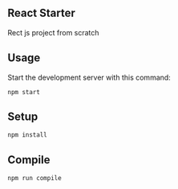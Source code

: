 React Starter
---
Rect js project from scratch

Usage
---

Start the development server with this command:

```
npm start
```

Setup
---

```
npm install
```



Compile
---

```
npm run compile
```
